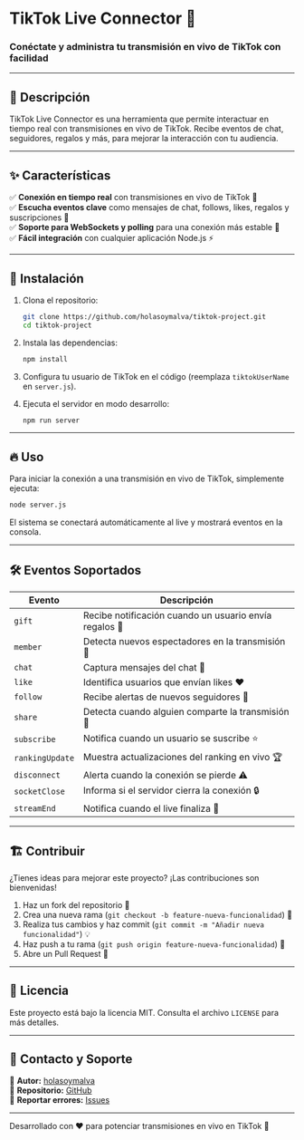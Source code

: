 # TikTok Live Connector 🚀

### Conéctate y administra tu transmisión en vivo de TikTok con facilidad

---

## 📌 Descripción

TikTok Live Connector es una herramienta que permite interactuar en tiempo real con transmisiones en vivo de TikTok. Recibe eventos de chat, seguidores, regalos y más, para mejorar la interacción con tu audiencia.

---

## ✨ Características

✅ **Conexión en tiempo real** con transmisiones en vivo de TikTok 📡  
✅ **Escucha eventos clave** como mensajes de chat, follows, likes, regalos y suscripciones 🎁  
✅ **Soporte para WebSockets y polling** para una conexión más estable 🔄  
✅ **Fácil integración** con cualquier aplicación Node.js ⚡

---

## 🚀 Instalación

1. Clona el repositorio:
   ```sh
   git clone https://github.com/holasoymalva/tiktok-project.git
   cd tiktok-project
   ```

2. Instala las dependencias:
   ```sh
   npm install
   ```

3. Configura tu usuario de TikTok en el código (reemplaza `tiktokUserName` en `server.js`).

4. Ejecuta el servidor en modo desarrollo:
   ```sh
   npm run server
   ```

---

## 🔥 Uso

Para iniciar la conexión a una transmisión en vivo de TikTok, simplemente ejecuta:

```sh
node server.js
```

El sistema se conectará automáticamente al live y mostrará eventos en la consola.

---

## 🛠️ Eventos Soportados

| Evento         | Descripción |
|---------------|-------------|
| `gift`        | Recibe notificación cuando un usuario envía regalos 🎁 |
| `member`      | Detecta nuevos espectadores en la transmisión 👀 |
| `chat`        | Captura mensajes del chat 💬 |
| `like`        | Identifica usuarios que envían likes ❤️ |
| `follow`      | Recibe alertas de nuevos seguidores 🌟 |
| `share`       | Detecta cuando alguien comparte la transmisión 🔄 |
| `subscribe`   | Notifica cuando un usuario se suscribe ⭐ |
| `rankingUpdate` | Muestra actualizaciones del ranking en vivo 🏆 |
| `disconnect`  | Alerta cuando la conexión se pierde ⚠️ |
| `socketClose` | Informa si el servidor cierra la conexión 🔒 |
| `streamEnd`   | Notifica cuando el live finaliza 🔴 |

---

## 🏗️ Contribuir

¿Tienes ideas para mejorar este proyecto? ¡Las contribuciones son bienvenidas!

1. Haz un fork del repositorio 🍴
2. Crea una nueva rama (`git checkout -b feature-nueva-funcionalidad`) 🔧
3. Realiza tus cambios y haz commit (`git commit -m "Añadir nueva funcionalidad"`) 💡
4. Haz push a tu rama (`git push origin feature-nueva-funcionalidad`) 🚀
5. Abre un Pull Request 📩

---

## 📜 Licencia

Este proyecto está bajo la licencia MIT. Consulta el archivo `LICENSE` para más detalles.

---

## 📩 Contacto y Soporte

🔹 **Autor:** [holasoymalva](https://github.com/holasoymalva)  
🔹 **Repositorio:** [GitHub](https://github.com/holasoymalva/tiktok-project)  
🔹 **Reportar errores:** [Issues](https://github.com/holasoymalva/tiktok-project/issues)

---

Desarrollado con ❤️ para potenciar transmisiones en vivo en TikTok 🚀
